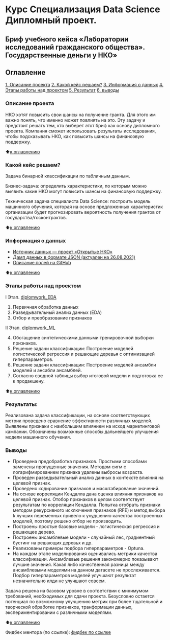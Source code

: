 # Курс Специализация Data Science Дипломный проект. 

## Бриф учебного кейса «Лаборатории исследований гражданского общества». Государственные деньги у НКО»

## Оглавление
[1. Описание проекта](https://github.com/KislyukAnna/sf_data_science/blob/main/DIPLOM/README.md#%D0%BE%D0%BF%D0%B8%D1%81%D0%B0%D0%BD%D0%B8%D0%B5-%D0%BF%D1%80%D0%BE%D0%B5%D0%BA%D1%82%D0%B0)
[2. Какой кейс решаем?](https://github.com/KislyukAnna/sf_data_science/blob/main/DIPLOM/README.md#%D0%BA%D0%B0%D0%BA%D0%BE%D0%B9-%D0%BA%D0%B5%D0%B9%D1%81-%D1%80%D0%B5%D1%88%D0%B0%D0%B5%D0%BC)
[3. Информация о данных](https://github.com/KislyukAnna/sf_data_science/blob/main/DIPLOM/README.md#%D0%B8%D0%BD%D1%84%D0%BE%D1%80%D0%BC%D0%B0%D1%86%D0%B8%D1%8F-%D0%BE-%D0%B4%D0%B0%D0%BD%D0%BD%D1%8B%D1%85)
[4. Этапы работы над проектом](https://github.com/KislyukAnna/sf_data_science/blob/main/DIPLOM/README.md#%D1%8D%D1%82%D0%B0%D0%BF%D1%8B-%D1%80%D0%B0%D0%B1%D0%BE%D1%82%D1%8B-%D0%BD%D0%B0%D0%B4-%D0%BF%D1%80%D0%BE%D0%B5%D0%BA%D1%82%D0%BE%D0%BC)
[5. Результат](https://github.com/KislyukAnna/sf_data_science/blob/main/DIPLOM/README.md#%D1%80%D0%B5%D0%B7%D1%83%D0%BB%D1%8C%D1%82%D0%B0%D1%82%D1%8B)
[6. выводы ](https://github.com/KislyukAnna/sf_data_science/blob/main/DIPLOM/README.md#%D0%B2%D1%8B%D0%B2%D0%BE%D0%B4%D1%8B)


### Описание проекта
НКО хотят повысить свои шансы на получение гранта. Для этого им важно понять, что именно может повлиять на это. Эту задачу и предстоит решать тем, кто выберет этот бриф как основу дипломного проекта. Компания сможет использовать результаты исследования, чтобы подсказывать НКО, как повысить шансы на финансовую поддержку.

:arrow_up:[к оглавлению](https://github.com/KislyukAnna/sf_data_science/blob/main/DIPLOM/README.md#%D0%BE%D0%B3%D0%BB%D0%B0%D0%B2%D0%BB%D0%B5%D0%BD%D0%B8%D0%B5)


### Какой кейс решаем?
Задача бинарной классификации по табличным данным.

Бизнес-задача: определить характеристики, по которым можно выявить какие НКО могут повысить шансы на финансовую поддержку.

Техническая задача специалиста Data Science: построить модель машинного обучения, которая на основе предложенных характеристик организации будет прогнозировать вероятность получения грантов от государства/госконтрактов.

:arrow_up:[к оглавлению](https://github.com/KislyukAnna/sf_data_science/blob/main/DIPLOM/README.md#%D0%BE%D0%B3%D0%BB%D0%B0%D0%B2%D0%BB%D0%B5%D0%BD%D0%B8%D0%B5)

### Информация о данных

- [Источник данных — проект «Открытые НКО»](https://openngo.ru/)
- [Дамп данных в формате JSON (актуален на 26.08.2021)](https://drive.google.com/file/d/1PQweRjt7uX00mWva0_goaj8JLz1tiTLx/view?usp=sharing)
- [Описание полей на GitHub](https://github.com/infoculture/openngo-data-reference/wiki/%D0%A5%D0%B0%D1%80%D0%B0%D0%BA%D1%82%D0%B5%D1%80%D0%B8%D1%81%D1%82%D0%B8%D0%BA%D0%B8-%D0%B8-%D1%80%D0%B0%D1%81%D1%88%D0%B8%D1%84%D1%80%D0%BE%D0%B2%D0%BA%D0%B8-%D0%BE%D1%82%D0%BA%D1%80%D1%8B%D1%82%D1%8B%D1%85-%D0%B4%D0%B0%D0%BD%D0%BD%D1%8B%D1%85)


:arrow_up:[к оглавлению](https://github.com/KislyukAnna/sf_data_science/blob/main/DIPLOM/README.md#%D0%BE%D0%B3%D0%BB%D0%B0%D0%B2%D0%BB%D0%B5%D0%BD%D0%B8%D0%B5)

### Этапы работы над проектом
I Этап. [diplomwork_EDA](https://github.com/KislyukAnna/sf_data_science/blob/main/DIPLOM/diplomwork_EDA.ipynb)

1. Первичная обработка данных
2. Разведывательный анализ данных (EDA)
3. Отбор и преобразование признаков

II Этап. [diplomwork_ML](https://github.com/KislyukAnna/sf_data_science/blob/main/DIPLOM/diplomwork_ML.ipynb)

4. Обогащение синтетическими данными тренировочной выборки признаков.
5. Решение задачи классификации: Построение моделей логистической регрессия и решающие деревья с оптимизацией гиперпараметров.
6. Решение задачи классификации: Построение моделей ансамбли моделей и ансабли ансамблей.
7. Согласно сводной таблицы выбор итоговой модели и подготовка ее к продакшену.

:arrow_up:[к оглавлению](https://github.com/KislyukAnna/sf_data_science/blob/main/DIPLOM/README.md#%D0%BE%D0%B3%D0%BB%D0%B0%D0%B2%D0%BB%D0%B5%D0%BD%D0%B8%D0%B5)

### Результаты:

Реализована задача классификации, на основе соответствующих метрик проведено сравнение эффективности различных моделей. Выявлены признаки с наибольшим влиянием на исход маркетинговой кампании. Обозначены возможные способы дальнейшего улучшения модели машинного обучения.

### Выводы

- Проведена предобработка признаков. Простыми способами заменены пропущенные значения. Методом сигм с логарифмированием признака удалены выбросы возраста.
- Проведен разведывательный анализ данных в контексте влияния на целевой признак.
- Проведено кодирование признаков и масштабирование значений. 
- На основе корреляции Кендалла дана оценка влияния признаков на целевой признак. Отобор признаков в целом соответствует результатам по корреляции Кендалла. Попытка отобрать признаки методом рекурсивного исключения признаков (RFE) и метод выбора k лучших переменных привело к ухудшению качества построенных моделей, поэтому решено отбор не производить.
- Построены простые базовые модели - логистическая регрессия и решающее дерево.
- Построены ансамблевые модели - случайный лес, градиентный бустинг на решающих деревьх и др.
- Реализованы примеры подбора гиперпараметров - Optuna.
- На каждом этапе моделирования оценивались метрики качества классификации. Ансамблевые решения закономерно показывают лучшие значения. Какая либо качественная разница между ансамблевыми моделями на данном датасете не прослеживается. Подбор гиперпараметров моделей улучшают результат незначительно илди не улучшают совсем.

Задача решена на базовом уровне в соответствии с минимумом требований, необходимых для сдачи проекта. Безусловно остается потенциал по возможному улучшению метрик при более тщательной и творческой обработке признаков, транформации данных, экспериментировании с различными моделями.

:arrow_up:[к оглавлению](https://github.com/KislyukAnna/sf_data_science/blob/main/DIPLOM/README.md#%D0%BE%D0%B3%D0%BB%D0%B0%D0%B2%D0%BB%D0%B5%D0%BD%D0%B8%D0%B5)


Фидбек ментора (по ссылке): [фидбек по ссылке](https://docs.google.com/document/d/1cEeY8yWhIBTvSJFS7hkXP-9TWeHpt2Wl0--c3LfJnz0/edit?usp=drive_link)